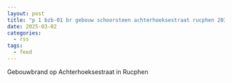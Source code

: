 ```yaml
---
layout: post
title: "p 1 bzb-01 br gebouw schoorsteen achterhoeksestraat rucphen 203342 201351"
date: 2025-03-02
categories: 
  - rss
tags: 
  - feed
---
```


Gebouwbrand op Achterhoeksestraat in Rucphen
